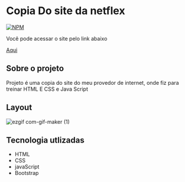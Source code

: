 # Copia Do site da netflex

[![NPM](https://img.shields.io/npm/l/react)](https://github.com/Daniel-lins/C-pia-do-site-da-netflex/blob/main/LICENSE) 

Você pode acessar o site pelo link abaixo <br>

<a href="https://c-pia-do-site-da-netflex.vercel.app/">Aqui</a>


## Sobre o projeto
Projeto é uma copia do site do meu provedor de internet, onde fiz para treinar HTML E CSS e Java Script

## Layout 

![ezgif com-gif-maker (1)](https://user-images.githubusercontent.com/71731815/124340164-9616a100-db89-11eb-8b68-a31f72557459.gif)



## Tecnologia utlizadas

- HTML 
- CSS
- javaScript
- Bootstrap




